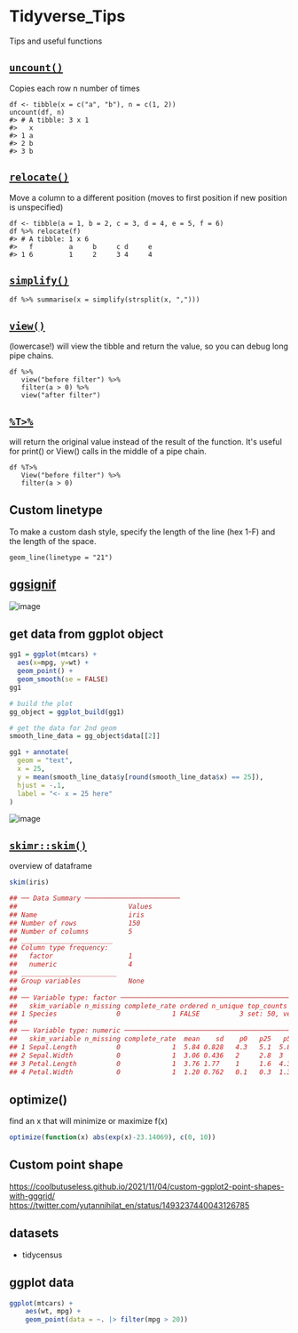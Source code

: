 # Tidyverse_Tips
Tips and useful functions


    

## [`uncount()`](https://tidyr.tidyverse.org/reference/uncount.html)
Copies each row n number of times
    
    df <- tibble(x = c("a", "b"), n = c(1, 2))
    uncount(df, n)
    #> # A tibble: 3 x 1
    #>   x    
    #> 1 a    
    #> 2 b    
    #> 3 b  

## [`relocate()`](https://dplyr.tidyverse.org/reference/relocate.html)
Move a column to a different position (moves to first position if new position is unspecified)

    df <- tibble(a = 1, b = 2, c = 3, d = 4, e = 5, f = 6)
    df %>% relocate(f)
    #> # A tibble: 1 x 6
    #>   f         a     b     c d     e    
    #> 1 6         1     2     3 4     4    


## [`simplify()`](https://purrr.tidyverse.org/reference/as_vector.html)

    df %>% summarise(x = simplify(strsplit(x, ",")))
    
## [`view()`](https://tibble.tidyverse.org/reference/view.html)
(lowercase!) will view the tibble and return the value, so you can debug long pipe chains.

    df %>%
       view("before filter") %>%
       filter(a > 0) %>%
       view("after filter")
       
## [`%T>%`](https://magrittr.tidyverse.org/reference/tee.html)
will return the original value instead of the result of the function. It's useful for print() or View() calls in the middle of a pipe chain.

    df %T>%
       View("before filter") %>%
       filter(a > 0)

## Custom linetype
To make a custom dash style, specify the length of the line (hex 1-F) and the length of the space.

    geom_line(linetype = "21")

## [ggsignif](https://const-ae.github.io/ggsignif/)

![image](https://user-images.githubusercontent.com/2257540/128414887-4db0bcc0-537e-4dbd-8aaa-b4e41c73c179.png)


## get data from ggplot object

```r
gg1 = ggplot(mtcars) + 
  aes(x=mpg, y=wt) +
  geom_point() +
  geom_smooth(se = FALSE)
gg1

# build the plot
gg_object = ggplot_build(gg1)

# get the data for 2nd geom
smooth_line_data = gg_object$data[[2]]

gg1 + annotate(
  geom = "text",
  x = 25,
  y = mean(smooth_line_data$y[round(smooth_line_data$x) == 25]),
  hjust = -.1,
  label = "<- x = 25 here"
)
```
![image](https://user-images.githubusercontent.com/2257540/132988523-d59536e7-134b-453d-a0f4-772c09e2979f.png)


## [`skimr::skim()`](https://docs.ropensci.org/skimr/) 
overview of dataframe

```r
skim(iris)

## ── Data Summary ────────────────────────
##                            Values
## Name                       iris  
## Number of rows             150   
## Number of columns          5     
## _______________________          
## Column type frequency:           
##   factor                   1     
##   numeric                  4     
## ________________________         
## Group variables            None  
## 
## ── Variable type: factor ───────────────────────────────────────────────────────────────────────────
##   skim_variable n_missing complete_rate ordered n_unique top_counts               
## 1 Species               0             1 FALSE          3 set: 50, ver: 50, vir: 50
## 
## ── Variable type: numeric ──────────────────────────────────────────────────────────────────────────
##   skim_variable n_missing complete_rate  mean    sd    p0   p25   p50   p75  p100 hist 
## 1 Sepal.Length          0             1  5.84 0.828   4.3   5.1  5.8    6.4   7.9 ▆▇▇▅▂
## 2 Sepal.Width           0             1  3.06 0.436   2     2.8  3      3.3   4.4 ▁▆▇▂▁
## 3 Petal.Length          0             1  3.76 1.77    1     1.6  4.35   5.1   6.9 ▇▁▆▇▂
## 4 Petal.Width           0             1  1.20 0.762   0.1   0.3  1.3    1.8   2.5 ▇▁▇▅▃
```

## optimize()
find an x that will minimize or maximize f(x)

```r
optimize(function(x) abs(exp(x)-23.14069), c(0, 10))
```

## Custom point shape
https://coolbutuseless.github.io/2021/11/04/custom-ggplot2-point-shapes-with-gggrid/  
https://twitter.com/yutannihilat_en/status/1493237440043126785


## datasets

* tidycensus

## ggplot data

```r
ggplot(mtcars) +
    aes(wt, mpg) +
    geom_point(data = ~. |> filter(mpg > 20))
```
